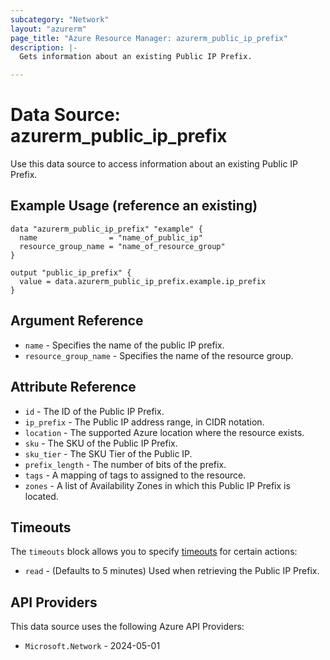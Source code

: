 ```yaml
---
subcategory: "Network"
layout: "azurerm"
page_title: "Azure Resource Manager: azurerm_public_ip_prefix"
description: |-
  Gets information about an existing Public IP Prefix.

---
```


# Data Source: azurerm_public_ip_prefix

Use this data source to access information about an existing Public IP Prefix.

## Example Usage (reference an existing)

```hcl
data "azurerm_public_ip_prefix" "example" {
  name                = "name_of_public_ip"
  resource_group_name = "name_of_resource_group"
}

output "public_ip_prefix" {
  value = data.azurerm_public_ip_prefix.example.ip_prefix
}
```

## Argument Reference

* `name` - Specifies the name of the public IP prefix.
* `resource_group_name` - Specifies the name of the resource group.

## Attribute Reference

* `id` - The ID of the Public IP Prefix.
* `ip_prefix` - The Public IP address range, in CIDR notation.
* `location` - The supported Azure location where the resource exists.
* `sku` - The SKU of the Public IP Prefix.
* `sku_tier` - The SKU Tier of the Public IP.
* `prefix_length` - The number of bits of the prefix.
* `tags` - A mapping of tags to assigned to the resource.
* `zones` - A list of Availability Zones in which this Public IP Prefix is located.

## Timeouts

The `timeouts` block allows you to specify [timeouts](https://developer.hashicorp.com/terraform/language/resources/configure#define-operation-timeouts) for certain actions:

* `read` - (Defaults to 5 minutes) Used when retrieving the Public IP Prefix.

## API Providers
<!-- This section is generated, changes will be overwritten -->
This data source uses the following Azure API Providers:

* `Microsoft.Network` - 2024-05-01
